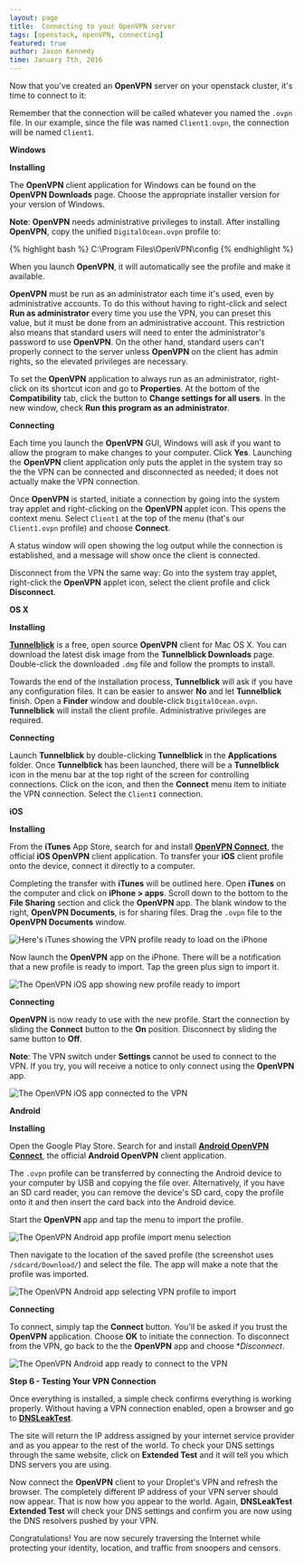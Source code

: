 ```yaml
---
layout: page
title:  Connecting to your OpenVPN server
tags: [openstack, openVPN, connecting]
featured: true
author: Jason Kennedy
time: January 7th, 2016
---
```


Now that you've created an **OpenVPN** server on your openstack cluster, it's time to connect to it:


Remember that the connection will be called whatever you named the `.ovpn` file. In our example, since the file was named `Client1.ovpn`, the connection will be named `Client1`.

**Windows**

**Installing**

The **OpenVPN** client application for Windows can be found on the **OpenVPN Downloads** page. Choose the appropriate installer version for your version of Windows.

**Note**: **OpenVPN** needs administrative privileges to install.
After installing **OpenVPN**, copy the unified `DigitalOcean.ovpn` profile to:

{% highlight bash %}
C:\Program Files\OpenVPN\config
{% endhighlight %}

When you launch **OpenVPN**, it will automatically see the profile and make it available.

**OpenVPN** must be run as an administrator each time it's used, even by administrative accounts. To do this without having to right-click and select **Run as administrator** every time you use the VPN, you can preset this value, but it must be done from an administrative account. This restriction also means that standard users will need to enter the administrator's password to use **OpenVPN**. On the other hand, standard users can't properly connect to the server unless **OpenVPN** on the client has admin rights, so the elevated privileges are necessary.

To set the **OpenVPN** application to always run as an administrator, right-click on its shortcut icon and go to **Properties**. At the bottom of the **Compatibility** tab, click the button to **Change settings for all users**. In the new window, check **Run this program as an administrator**.

**Connecting**

Each time you launch the **OpenVPN** GUI, Windows will ask if you want to allow the program to make changes to your computer. Click **Yes**. Launching the **OpenVPN** client application only puts the applet in the system tray so the the VPN can be connected and disconnected as needed; it does not actually make the VPN connection.

Once **OpenVPN** is started, initiate a connection by going into the system tray applet and right-clicking on the **OpenVPN** applet icon. This opens the context menu. Select `Client1` at the top of the menu (that's our `Client1.ovpn` profile) and choose **Connect**.

A status window will open showing the log output while the connection is established, and a message will show once the client is connected.

Disconnect from the VPN the same way: Go into the system tray applet, right-click the **OpenVPN** applet icon, select the client profile and click **Disconnect**.

**OS X**

**Installing**

[**Tunnelblick**](https://code.google.com/p/tunnelblick/) is a free, open source **OpenVPN** client for Mac OS X. You can download the latest disk image from the **Tunnelblick Downloads** page. Double-click the downloaded `.dmg` file and follow the prompts to install.

Towards the end of the installation process, **Tunnelblick** will ask if you have any configuration files. It can be easier to answer **No** and let **Tunnelblick** finish. Open a **Finder** window and double-click `DigitalOcean.ovpn`. **Tunnelblick** will install the client profile. Administrative privileges are required.

**Connecting**

Launch **Tunnelblick** by double-clicking **Tunnelblick** in the **Applications** folder. Once **Tunnelblick** has been launched, there will be a **Tunnelblick** icon in the menu bar at the top right of the screen for controlling connections. Click on the icon, and then the **Connect** menu item to initiate the VPN connection. Select the `Client1` connection.

**iOS**

**Installing**

From the **iTunes** App Store, search for and install [**OpenVPN Connect**](https://itunes.apple.com/us/app/id590379981), the official **iOS OpenVPN** client application. To transfer your **iOS** client profile onto the device, connect it directly to a computer.

Completing the transfer with **iTunes** will be outlined here. Open **iTunes** on the computer and click on **iPhone > apps**. Scroll down to the bottom to the **File Sharing** section and click the **OpenVPN** app. The blank window to the right, **OpenVPN Documents**, is for sharing files. Drag the `.ovpn` file to the **OpenVPN Documents** window.

![Here's iTunes showing the VPN profile ready to load on the iPhone](https://assets.digitalocean.com/articles/openvpn_ubunutu/1.png)

Now launch the **OpenVPN** app on the iPhone. There will be a notification that a new profile is ready to import. Tap the green plus sign to import it.

![The OpenVPN iOS app showing new profile ready to import](https://assets.digitalocean.com/articles/openvpn_ubunutu/2.png)

**Connecting**

**OpenVPN** is now ready to use with the new profile. Start the connection by sliding the **Connect** button to the **On** position. Disconnect by sliding the same button to **Off**.

**Note**: The VPN switch under **Settings** cannot be used to connect to the VPN. If you try, you will receive a notice to only connect using the **OpenVPN** app.

![The OpenVPN iOS app connected to the VPN](https://assets.digitalocean.com/articles/openvpn_ubunutu/3.png)

**Android**

**Installing**

Open the Google Play Store. Search for and install [**Android OpenVPN Connect**](https://play.google.com/store/apps/details?id=net.openvpn.openvpn), the official **Android OpenVPN** client application.

The `.ovpn` profile can be transferred by connecting the Android device to your computer by USB and copying the file over. Alternatively, if you have an SD card reader, you can remove the device's SD card, copy the profile onto it and then insert the card back into the Android device.

Start the **OpenVPN** app and tap the menu to import the profile.

![The OpenVPN Android app profile import menu selection](https://assets.digitalocean.com/articles/openvpn_ubunutu/4.png)

Then navigate to the location of the saved profile (the screenshot uses `/sdcard/Download/`) and select the file. The app will make a note that the profile was imported.

![The OpenVPN Android app selecting VPN profile to import](https://assets.digitalocean.com/articles/openvpn_ubunutu/5.png)

**Connecting**

To connect, simply tap the **Connect** button. You'll be asked if you trust the **OpenVPN** application. Choose **OK** to initiate the connection. To disconnect from the VPN, go back to the the **OpenVPN** app and choose **Disconnect*.

![The OpenVPN Android app ready to connect to the VPN](https://assets.digitalocean.com/articles/openvpn_ubunutu/6.png)


**Step 6 - Testing Your VPN Connection**

Once everything is installed, a simple check confirms everything is working properly. Without having a VPN connection enabled, open a browser and go to [**DNSLeakTest**](https://www.dnsleaktest.com/).

The site will return the IP address assigned by your internet service provider and as you appear to the rest of the world. To check your DNS settings through the same website, click on **Extended Test** and it will tell you which DNS servers you are using.

Now connect the **OpenVPN** client to your Droplet's VPN and refresh the browser. The completely different IP address of your VPN server should now appear. That is now how you appear to the world. Again, **DNSLeakTest Extended Test** will check your DNS settings and confirm you are now using the DNS resolvers pushed by your VPN.

Congratulations! You are now securely traversing the Internet while protecting your identity, location, and traffic from snoopers and censors.
